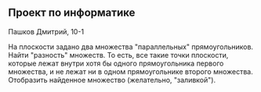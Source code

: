 ## Проект по информатике
Пашков Дмитрий, 10-1

На плоскости задано два множества "параллельных" прямоугольников. Найти "разность" множеств. То есть, все такие точки плоскости, которые лежат внутри хотя бы одного прямоугольника первого множества, и не лежат ни в одном прямоугольнике второго множества. Отобразить найденное множество (желательно, "заливкой").
